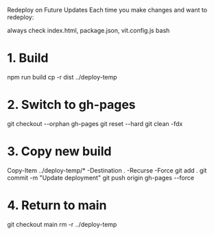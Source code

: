 Redeploy on Future Updates
Each time you make changes and want to redeploy:

always check index.html, package.json, vit.config.js
bash

# 1. Build
npm run build
cp -r dist ../deploy-temp

# 2. Switch to gh-pages
git checkout --orphan gh-pages
git reset --hard
git clean -fdx

# 3. Copy new build
Copy-Item ../deploy-temp/* -Destination . -Recurse -Force
git add .
git commit -m "Update deployment"
git push origin gh-pages --force

# 4. Return to main
git checkout main
rm -r ../deploy-temp
